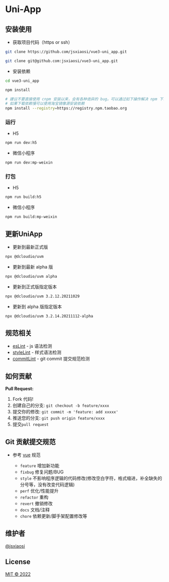 # Uni-App

## 安装使用

- 获取项目代码（https or ssh）

```bash
git clone https://github.com/jsxiaosi/vue3-uni_app.git

git clone git@github.com:jsxiaosi/vue3-uni_app.git
```

- 安装依赖

```bash
cd vue3-uni_app

npm install

# 建议不要直接使用 cnpm 安装以来，会有各种诡异的 bug。可以通过如下操作解决 npm 下载速度慢的问题
# 如果下载依赖慢可以使用淘宝镜像源安装依赖
npm install --registry=https://registry.npm.taobao.org

```

### 运行
- H5
```bash
npm run dev:h5
```
- 微信小程序
```bash
npm run dev:mp-weixin
```

### 打包

- H5
```bash
npm run build:h5
```
- 微信小程序
```bash
npm run build:mp-weixin
```

## 更新UniApp

- 更新到最新正式版
``` bash
npx @dcloudio/uvm
```

- 更新到最新 alpha 版
``` bash
npx @dcloudio/uvm alpha
```

- 更新到正式版指定版本
``` bash
npx @dcloudio/uvm 3.2.12.20211029
```

- 更新到 alpha 版指定版本
``` bash
npx @dcloudio/uvm 3.2.14.20211112-alpha
```

## 规范相关

- [esLint](https://eslint.org/) - js 语法检测
- [styleLint](https://stylelint.io/) - 样式语法检测
- [commitLint](https://commitlint.js.org/#/) - git commit 提交规范检测

## 如何贡献

**Pull Request:**

1. Fork 代码!
2. 创建自己的分支: `git checkout -b feature/xxxx`
3. 提交你的修改: `git commit -m 'feature: add xxxxx'`
4. 推送您的分支: `git push origin feature/xxxx`
5. 提交`pull request`

## Git 贡献提交规范

- 参考 [vue](https://github.com/vuejs/vue/blob/dev/.github/COMMIT_CONVENTION.md) 规范

  - `feature` 增加新功能
  - `fixbug` 修复问题/BUG
  - `style` 不影响程序逻辑的代码修改(修改空白字符，格式缩进，补全缺失的分号等，没有改变代码逻辑)
  - `perf` 优化/性能提升
  - `refactor` 重构
  - `revert` 撤销修改
  - `docs` 文档/注释
  - `chore` 依赖更新/脚手架配置修改等

## 维护者

[@jsxiaosi](https://github.com/jsxiaosi)

## License

[MIT © 2022](./LICENSE)
